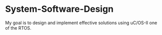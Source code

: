 # System-Software-Design
My goal is to design and implement effective solutions using uC/OS-II one of the RTOS.
